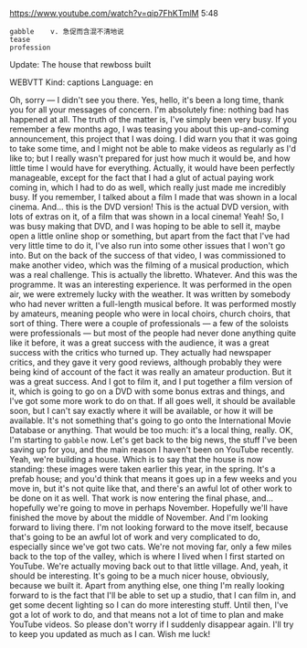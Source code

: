 https://www.youtube.com/watch?v=qip7FhKTmlM 
5:48

```
gabble    v. 急促而含混不清地说
tease      
profession    
```

Update: The house that rewboss built 

WEBVTT Kind: captions Language: en 

Oh, sorry — I didn't see you there. Yes, hello, it's been a long time, thank you for all your messages of concern. I'm absolutely fine: nothing bad has happened at all. The truth of the matter is, I've simply been very busy. If you remember a few months ago, I was teasing you about this up-and-coming announcement, this project that I was doing. I did warn you that it was going to take some time, and I might not be able to make videos as regularly as I'd like to; but I really wasn't prepared for just how much it would be, and how little time I would have for everything. Actually, it would have been perfectly manageable, except for the fact that I had a glut of actual paying work coming in, which I had to do as well, which really just made me incredibly busy. If you remember, I talked about a film I made that was shown in a local cinema. And... this is the DVD version! This is the actual DVD version, with lots of extras on it, of a film that was shown in a local cinema! Yeah! So, I was busy making that DVD, and I was hoping to be able to sell it, maybe open a little online shop or something, but apart from the fact that I've had very little time to do it, I've also run into some other issues that I won't go into. But on the back of the success of that video, I was commissioned to make another video, which was the filming of a musical production, which was a real challenge. This is actually the libretto. Whatever. And this was the programme. It was an interesting experience. It was performed in the open air, we were extremely lucky with the weather. It was written by somebody who had never written a full-length musical before. It was performed mostly by amateurs, meaning people who were in local choirs, church choirs, that sort of thing. There were a couple of professionals — a few of the soloists were professionals — but most of the people had never done anything quite like it before, it was a great success with the audience, it was a great success with the critics who turned up. They actually had newspaper critics, and they gave it very good reviews, although probably they were being kind of account of the fact it was really an amateur production. But it was a great success. And I got to film it, and I put together a film version of it, which is going to go on a DVD with some bonus extras and things, and I've got some more work to do on that. If all goes well, it should be available soon, but I can't say exactly where it will be available, or how it will be available. It's not something that's going to go onto the International Movie Database or anything. That would be too much: it's a local thing, really. OK, I'm starting to `gabble` now. Let's get back to the big news, the stuff I've been saving up for you, and the main reason I haven't been on YouTube recently. Yeah, we're building a house. Which is to say that the house is now standing: these images were taken earlier this year, in the spring. It's a prefab house; and you'd think that means it goes up in a few weeks and you move in, but it's not quite like that, and there's an awful lot of other work to be done on it as well. That work is now entering the final phase, and... hopefully we're going to move in perhaps November. Hopefully we'll have finished the move by about the middle of November. And I'm looking forward to living there. I'm not looking forward to the move itself, because that's going to be an awful lot of work and very complicated to do, especially since we've got two cats. We're not moving far, only a few miles back to the top of the valley, which is where I lived when I first started on YouTube. We're actually moving back out to that little village. And, yeah, it should be interesting. It's going to be a much nicer house, obviously, because we built it. Apart from anything else, one thing I'm really looking forward to is the fact that I'll be able to set up a studio, that I can film in, and get some decent lighting so I can do more interesting stuff. Until then, I've got a lot of work to do, and that means not a lot of time to plan and make YouTube videos. So please don't worry if I suddenly disappear again. I'll try to keep you updated as much as I can. Wish me luck! 
